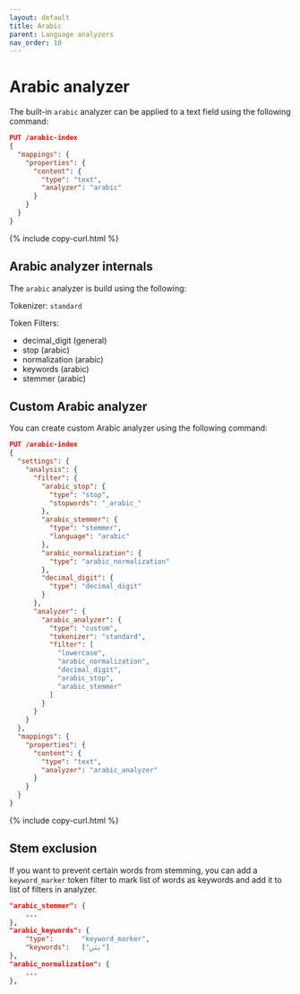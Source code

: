 ```yaml
---
layout: default
title: Arabic
parent: Language analyzers
nav_order: 10
---
```


# Arabic analyzer

The built-in `arabic` analyzer can be applied to a text field using the following command:

```json
PUT /arabic-index
{
  "mappings": {
    "properties": {
      "content": {
        "type": "text",
        "analyzer": "arabic"
      }
    }
  }
}
```
{% include copy-curl.html %}

## Arabic analyzer internals

The `arabic` analyzer is build using the following:

Tokenizer: `standard`

Token Filters:
- decimal_digit (general)
- stop (arabic)
- normalization (arabic)
- keywords (arabic)
- stemmer (arabic)

## Custom Arabic analyzer

You can create custom Arabic analyzer using the following command:

```json
PUT /arabic-index
{
  "settings": {
    "analysis": {
      "filter": {
        "arabic_stop": {
          "type": "stop",
          "stopwords": "_arabic_"
        },
        "arabic_stemmer": {
          "type": "stemmer",
          "language": "arabic"
        },
        "arabic_normalization": {
          "type": "arabic_normalization"
        },
        "decimal_digit": {
          "type": "decimal_digit"
        }
      },
      "analyzer": {
        "arabic_analyzer": {
          "type": "custom",
          "tokenizer": "standard",
          "filter": [
            "lowercase",
            "arabic_normalization",
            "decimal_digit",
            "arabic_stop",
            "arabic_stemmer"
          ]
        }
      }
    }
  },
  "mappings": {
    "properties": {
      "content": {
        "type": "text",
        "analyzer": "arabic_analyzer"
      }
    }
  }
}
```
{% include copy-curl.html %}

## Stem exclusion

If you want to prevent certain words from stemming, you can add a `keyword_marker` token filter to mark list of words as keywords and add it to list of filters in analyzer.

```json
"arabic_stemmer": {
    ...
},
"arabic_keywords": {
    "type":       "keyword_marker",
    "keywords":   ["بتن"] 
},
"arabic_normalization": {
    ...
},
```


